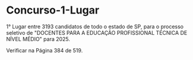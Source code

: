 # Concurso-1-Lugar

1° Lugar entre 3193 candidatos de todo o estado de SP, para o processo seletivo de "DOCENTES PARA A EDUCAÇÃO PROFISSIONAL TÉCNICA DE NÍVEL MÉDIO" para 2025.

Verificar na Página 384 de 519.
